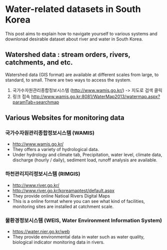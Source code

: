 # Water-related datasets in South Korea
This post aims to explain how to navigate yourself to various systems and downlonad desirable dataset about river and water in South Korea.

## Watershed data : stream orders, rivers, catchments, and etc.
Watershed data (GIS format) are available at different scales from large, to standard, to small.
There are two ways to access the system.
1) 국가수자원관리종합정보시스템 (http://www.wamis.go.kr/) -> 지도로 검색 클릭
2) 링크 접속 http://www.wamis.go.kr:8081/WaterMap2013/watermap.aspx?paramTab=searchmap

## Various Websites for monitoring data
### 국가수자원관리종합정보시스템 (WAMIS)
* http://www.wamis.go.kr/
* They offers a variety of hydrological data.
* Under hydrology and climate tab, Precipitation, water level, climate data, discharge (hourly / daily), sediment load, runoff analysis are available.

### 하천관리지리정보시스템 (RIMGIS)
* http://www.river.go.kr/
* http://www.river.go.kr/koreamaptest/default.aspx
* They provide online Natioal Rivers Digital Maps
* This is a online format where you can see what kind of facilities, monitoring sites are installed at catchment scale.

### 물환경정보시스템 (WEIS, Water Environment Information System)
* https://water.nier.go.kr/web
* They provide environmental data in water such as water quality, biological indicator monitoring data in rivers.

